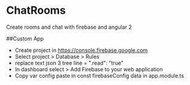 # ChatRooms
Create rooms and chat with firebase and angular 2

##Custom App
- Create project in https://console.firebase.google.com
- Select project > Database > Rules
- replace text json 3 tree line =  ".read": "true"
- In dashboard select > Add Firebase to your web application
- Copy var config paste in const firebaseConfig data in app.module.ts
